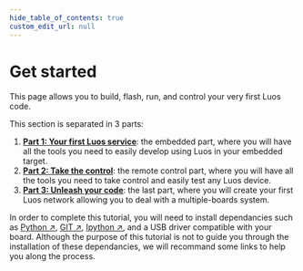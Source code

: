 ```yaml
---
hide_table_of_contents: true
custom_edit_url: null
---
```


# Get started

This page allows you to build, flash, run, and control your very first Luos code.

This section is separated in 3 parts:

1.  [**Part 1: Your first Luos service**](/get-started/get-started1): the embedded part, where you will have all the tools you need to easily develop using Luos in your embedded target.
2.  [**Part 2: Take the control**](/get-started/get-started2): the remote control part, where you will have all the tools you need to take control and easily test any Luos device.
3.  [**Part 3: Unleash your code**](/get-started/get-started3): the last part, where you will create your first Luos network allowing you to deal with a multiple-boards system.

In order to complete this tutorial, you will need to install dependancies such as <a href="https://www.python.org" target="_blank">Python &#8599;</a>, <a href="https://git-scm.com/" target="_blank">GIT &#8599;</a>, <a href="https://ipython.org/" target="_blank">Ipython &#8599;</a>, and a USB driver compatible with your board. Although the purpose of this tutorial is not to guide you through the installation of these dependancies, we will recommand some links to help you along the process.
